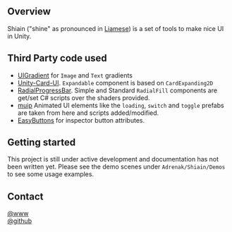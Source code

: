 ## Overview
Shiain ("shine" as pronounced in [Liamese](https://youtu.be/MywWolXGIx8?t=60)) is a set of tools to make nice UI in Unity.

## Third Party code used
- [UIGradient](https://github.com/azixMcAze/Unity-UIGradient) for `Image` and `Text` gradients
- [Unity-Card-UI](https://github.com/ryanslikesocool/Unity-Card-UI). `Expandable` component is based on `CardExpanding2D`  
- [RadialProgressBar](https://github.com/AdultLink/RadialProgressBar). Simple and Standard `RadialFill` components are get/set C# scripts over the shaders provided.
- [muip](https://github.com/Michsky/muip) Animated UI elements like the `loading`, `switch` and `toggle` prefabs are taken from here and scripts added/modified.
- [EasyButtons](https://github.com/madsbangh/EasyButtons) for inspector button attributes.

## Getting started
This project is still under active development and documentation has not been written yet. Please see the demo scenes under `Adrenak/Shiain/Demos` to see some usage examples.

## Contact
[@www](http://www.vatsalambastha.com)  
[@github](https://www.github.com/adrenak)